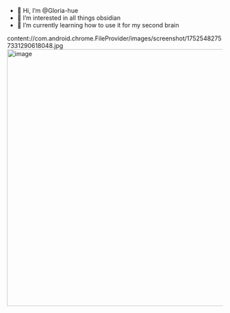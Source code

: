- 👋 Hi, I’m @Gloria-hue
- 👀 I’m interested in all things obsidian 
- 🌱 I’m currently learning how to use it for my second brain 
 
content://com.android.chrome.FileProvider/images/screenshot/17525482757331290618048.jpg<img width="1200" height="600" alt="image" src="https://github.com/user-attachments/assets/e0dfc99d-705c-48aa-9396-196ca666779d" />

<!---
Gloria-hue/Gloria-hue is a ✨ special ✨ repository because its `README.md` (this file) appears on your GitHub profile.
You can click the Preview link to take a look at your changes.
--->
